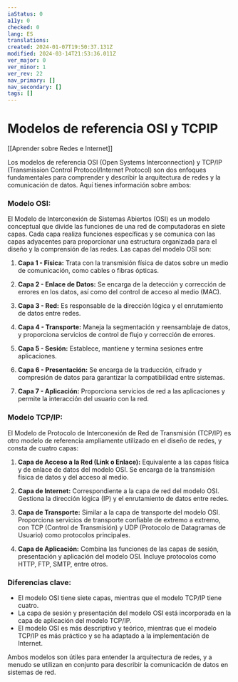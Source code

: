 ```yaml
---
iaStatus: 0
a11y: 0
checked: 0
lang: ES
translations: 
created: 2024-01-07T19:50:37.131Z
modified: 2024-03-14T21:53:36.011Z
ver_major: 0
ver_minor: 1
ver_rev: 22
nav_primary: []
nav_secondary: []
tags: []
---
```

# Modelos de referencia OSI y TCPIP

[[Aprender sobre Redes e Internet]]

Los modelos de referencia OSI (Open Systems Interconnection) y TCP/IP (Transmission Control Protocol/Internet Protocol) son dos enfoques fundamentales para comprender y describir la arquitectura de redes y la comunicación de datos. Aquí tienes información sobre ambos:

### Modelo OSI:

El Modelo de Interconexión de Sistemas Abiertos (OSI) es un modelo conceptual que divide las funciones de una red de computadoras en siete capas. Cada capa realiza funciones específicas y se comunica con las capas adyacentes para proporcionar una estructura organizada para el diseño y la comprensión de las redes. Las capas del modelo OSI son:

1. **Capa 1 - Física:** Trata con la transmisión física de datos sobre un medio de comunicación, como cables o fibras ópticas.

2. **Capa 2 - Enlace de Datos:** Se encarga de la detección y corrección de errores en los datos, así como del control de acceso al medio (MAC).

3. **Capa 3 - Red:** Es responsable de la dirección lógica y el enrutamiento de datos entre redes.

4. **Capa 4 - Transporte:** Maneja la segmentación y reensamblaje de datos, y proporciona servicios de control de flujo y corrección de errores.

5. **Capa 5 - Sesión:** Establece, mantiene y termina sesiones entre aplicaciones.

6. **Capa 6 - Presentación:** Se encarga de la traducción, cifrado y compresión de datos para garantizar la compatibilidad entre sistemas.

7. **Capa 7 - Aplicación:** Proporciona servicios de red a las aplicaciones y permite la interacción del usuario con la red.

### Modelo TCP/IP:

El Modelo de Protocolo de Interconexión de Red de Transmisión (TCP/IP) es otro modelo de referencia ampliamente utilizado en el diseño de redes, y consta de cuatro capas:

1. **Capa de Acceso a la Red (Link o Enlace):** Equivalente a las capas física y de enlace de datos del modelo OSI. Se encarga de la transmisión física de datos y del acceso al medio.

2. **Capa de Internet:** Correspondiente a la capa de red del modelo OSI. Gestiona la dirección lógica (IP) y el enrutamiento de datos entre redes.

3. **Capa de Transporte:** Similar a la capa de transporte del modelo OSI. Proporciona servicios de transporte confiable de extremo a extremo, con TCP (Control de Transmisión) y UDP (Protocolo de Datagramas de Usuario) como protocolos principales.

4. **Capa de Aplicación:** Combina las funciones de las capas de sesión, presentación y aplicación del modelo OSI. Incluye protocolos como HTTP, FTP, SMTP, entre otros.

### Diferencias clave:

- El modelo OSI tiene siete capas, mientras que el modelo TCP/IP tiene cuatro.
- La capa de sesión y presentación del modelo OSI está incorporada en la capa de aplicación del modelo TCP/IP.
- El modelo OSI es más descriptivo y teórico, mientras que el modelo TCP/IP es más práctico y se ha adaptado a la implementación de Internet.

Ambos modelos son útiles para entender la arquitectura de redes, y a menudo se utilizan en conjunto para describir la comunicación de datos en sistemas de red.
